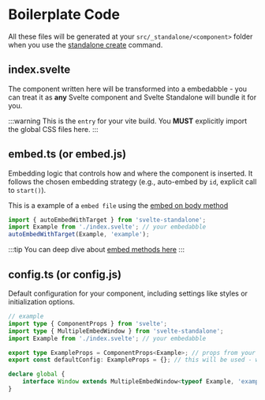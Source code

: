 # Boilerplate Code

All these files will be generated at your `src/_standalone/<component>` folder when you use the [standalone create](/cli#create) command.

## **index.svelte**

The component written here will be transformed into a embedabble - you can treat it as **any** Svelte component and Svelte Standalone will bundle it for you.

:::warning
This is the `entry` for your vite build. You **MUST** explicitly import the global CSS files here.
:::

## **embed.ts (or embed.js)**

Embedding logic that controls how and where the component is inserted. It follows the chosen embedding strategy (e.g., auto-embed by `id`, explicit call to `start()`).

This is a example of a `embed file` using the [embed on body method](/embed.html#auto-embed-on-body)

```ts
import { autoEmbedWithTarget } from 'svelte-standalone';
import Example from './index.svelte'; // your embedabble
autoEmbedWithTarget(Example, 'example');
```

:::tip
You can deep dive about [embed methods here](/embed.html)
:::

## **config.ts (or config.js)**

Default configuration for your component, including settings like styles or initialization options.

```ts
// example
import type { ComponentProps } from 'svelte';
import type { MultipleEmbedWindow } from 'svelte-standalone';
import Example from './index.svelte'; // your embedabble

export type ExampleProps = ComponentProps<Example>; // props from your components
export const defaultConfig: ExampleProps = {}; // this will be used - when aplicable - as a config to start your embedabble (it'll also be used at your story when using storybook)

declare global {
	interface Window extends MultipleEmbedWindow<typeof Example, 'example'> {} // typesafe wrapper for window.example
}
```
